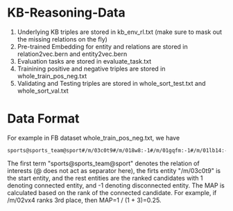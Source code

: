 # KB-Reasoning-Data

1. Underlying KB triples are stored in kb_env_rl.txt (make sure to mask out the missing relations on the fly)
2. Pre-trained Embedding for entity and relations are stored in relation2vec.bern and entity2vec.bern
3. Evaluation tasks are stored in evaluate_task.txt
4. Trainining positive and negative triples are stored in whole_train_pos_neg.txt
5. Validating and Testing triples are stored in whole_sort_test.txt and whole_sort_val.txt


# Data Format

For example in FB dataset whole_train_pos_neg.txt, we have 

```
sports@sports_team@sport#/m/03c0t9#/m/018w8:-1#/m/01gqfm:-1#/m/01lb14:-1#/m/02vx4:1#/m/02y8z:-1#/m/03_8r:-1#/m/06f41:-1#/m/06z6r:-1#/m/07bs0:-1#/m/07jbh:-1#/m/0bynt:-1
```
The first term "sports@sports_team@sport" denotes the relation of interests (@ does not act as separator here), the firts entity "/m/03c0t9" is the start entity, and the rest entities are the ranked candidates with 1 denoting connected entity, and -1 denoting disconnected entity. The MAP is calculated based on the rank of the connected candidate. For example, if /m/02vx4 ranks 3rd place, then MAP=1 / (1 + 3)=0.25. 
